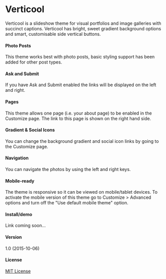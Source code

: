 # Verticool

Verticool is a slideshow theme for visual portfolios and image galleries with succinct captions. Verticool has bright, sweet gradient background options and smart, customisable side vertical buttons.

#### Photo Posts

This theme works best with photo posts, basic styling support has been added for other post types.

#### Ask and Submit

If you have Ask and Submit enabled the links will be displayed on the left and right.

#### Pages

This theme allows one page (i.e. your about page) to be enabled in the Customize page. The link to this page is shown on the right hand side.

#### Gradient & Social Icons

You can change the background gradient and social icon links by going to the Customize page.

#### Navigation

You can navigate the photos by using the left and right keys.

#### Mobile-ready

The theme is responsive so it can be viewed on mobile/tablet devices. To activate the mobile version of this theme go to Customize > Advanced options and turn off the "Use default mobile theme" option.

#### Install/demo

Link coming soon...

#### Version

1.0 (2015-10-06)

#### License

[MIT License](http://opensource.org/licenses/MIT)
